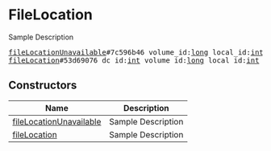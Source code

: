 # FileLocation

Sample Description

<pre>
<a href="../constructor/fileLocationUnavailable">fileLocationUnavailable</a>#7c596b46 volume_id:<a href="../type/long.md">long</a> local_id:<a href="../type/int.md">int</a> secret:<a href="../type/long.md">long</a> = <a href="../type/FileLocation.md">FileLocation</a>;
<a href="../constructor/fileLocation">fileLocation</a>#53d69076 dc_id:<a href="../type/int.md">int</a> volume_id:<a href="../type/long.md">long</a> local_id:<a href="../type/int.md">int</a> secret:<a href="../type/long.md">long</a> = <a href="../type/FileLocation.md">FileLocation</a>;
</pre>

## Constructors

| Name | Description |
|------|-------------|
| [fileLocationUnavailable](../constructor/fileLocationUnavailable.md) | Sample Description |
| [fileLocation](../constructor/fileLocation.md) | Sample Description |

